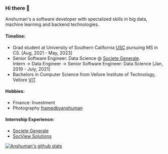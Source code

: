 ### Hi there 👋

Anshuman's a software developer with specialized skills in big data, machine learning and backend technologies.   

#### Timeline: 
- Grad student at University of Southern California [USC](https://www.usc.edu/) pursuing MS in CS.  [Aug, 2021 - May, 2023]
- Senior Software Engineer: Data Science @ [Societe Generale](https://www.societegenerale.com/en/societe-generale-group/identity/identity).   
Intern -> Data Engineer -> Senior Software Engineer: Data Science [Jan, 2019 - July, 2021]
- Bachelors in Computer Science from Vellore Institute of Technology, Vellore [VIT](https://vit.ac.in/)

#### Hobbies:
- Finance: Investment
- Photography [framedbyanshuman](https://www.instagram.com/framedbyanshuman/)

<!--
[![Top Languages](https://github-readme-stats.vercel.app/api/top-langs/?username=Anshumank399)](https://github.com/anuraghazra/github-readme-stats)
-->

#### Internship Experience:
- [Societe Generale](https://github.com/Anshumank399/Certificates/blob/main/Internship/Internship%20SG%20letter.pdf)
- [SocView Solutions](https://github.com/Anshumank399/Certificates/blob/main/Internship/CERTIFICATE%20OF%20INTERNSHIP%20-%20Anshuman%20Dey%5B56003%5D.pdf)

[![Anshuman's github stats](https://github-readme-stats.vercel.app/api?username=Anshumank399&count_private=true&show_icons=true&theme=radical&hide_rank=false)](https://github.com/Anshumank399/)

<!--
- 🔭 I’m currently working on ...
- 🌱 I’m currently learning ...
- 👯 I’m looking to collaborate on ...
- 🤔 I’m looking for help with ...
- 💬 Ask me about ...
- 📫 How to reach me: ...
- 😄 Pronouns: ...
- ⚡ Fun fact: ...
-->
